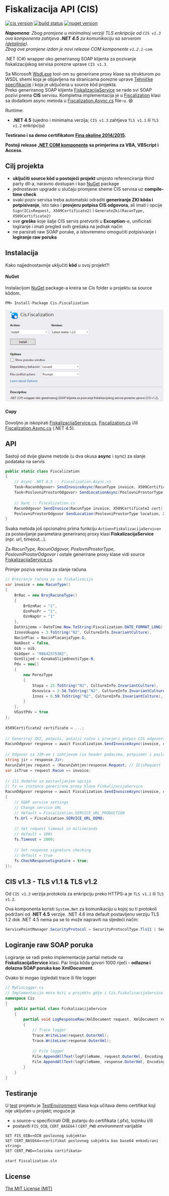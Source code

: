 # Fiskalizacija API (CIS)

[![cis version][cis-version-image]][porezna-spec]
[![build status][ci-status-image]][ci-url]
[![nuget version][nuget-version-image]][nuget-url]

_**Napomena**: Zbog promjene u minimalnoj verziji TLS enkripcije od `CIS v1.3` ova komponenta zahtjeva **.NET 4.5** za komunikaciju sa serverom ([detaljnije](#cis-v13---tls-v11--tls-v12)).  
Zbog ove promjene izdan je novi release COM komponente `v1.2.1-com`._

.NET (C#) wrapper oko generiranog SOAP klijenta za pozivanje fiskalizacijskog servisa porezne uprave `CIS v1.3`.

Sa Microsoft [Wsdl.exe][wsdl.exe] tool-om su generirane proxy klase sa strukturom po WSDL shemi koja je objavljena na stranicama porezne uprave [Tehničke specifikacije][porezna-spec] i koja je uključena u source kôd projekta.  
Preko generiranog SOAP klijenta [FiskalizacijaService][fiscalization-service.cs] se rade svi SOAP pozivi prema __CIS__ servisu. Kompletna implementacija je u [Fiscalization][fiscalization.cs] klasi sa dodatkom async metoda u [Fiscalization.Async.cs][fiscalization-async.cs] file-u. :smile:

Runtime:
- **.NET 4.5** (ujedno i minimalna verzija; `CIS v1.3` zahtjeva `TLS v1.1` ili `TLS v1.2` enkripciju)

**Testirano i sa demo certifikatom [Fina okoline 2014/2015][fina-demo-2014].**

**Postoji release [.NET COM komponente][docs-com] sa primjerima za __VBA__, __VBScript__ i __Access__**.

## Cilj projekta

* __uključiti source kôd u postojeći projekt__ umjesto referenciranja third party dll-a,
naravno dostupan i kao [NuGet][nuget-url] package
* jednostavan upgrade u slučaju promjene sheme CIS servisa uz __compile-time check__
* svaki poziv servisa treba automatski odraditi __generiranje ZKI kôda i potpisivanje__, isto tako i __provjeru potpisa CIS odgovora__, ali imati i opcije  
`Sign(ICisRequest, X509Certificate2)` i `GenerateZki(RacunType, X509Certificate2)`
* sve __greške__ koje šalje CIS servis pretvoriti u __Exception__-e, unificirati logiranje i imati pregled svih grešaka na jednak način
* ne parsirati raw SOAP poruke, a istovremeno omogućiti potpisivanje i __logiranje raw poruka__

## Instalacija

Kako najjednostavnije uključiti __kôd__ u svoj projekt?!

#### NuGet

Instalacijom [NuGet][nuget-url] package-a kreira se _Cis_ folder u projektu sa source kôdom.

```
PM> Install-Package Cis.Fiscalization
```

[![Nuget screenshot][nuget-screenshot]][nuget-url]

#### Copy

Dovoljno je iskopirati [FiskalizacijaService.cs][fiscalization-service.cs], [Fiscalization.cs][fiscalization.cs] i/ili [Fiscalization.Async.cs][fiscalization-async.cs] (.NET 4.5).

## API

Sastoji od dvije glavne metode (u dva okusa __async__ i sync) za slanje podataka na servis
```cs
public static class Fiscalization
{
    // Async .NET 4.5 :: Fiscalization.Async.cs
    Task<RacunOdgovor> SendInvoiceAsync(RacunType invoice, X509Certificate2 cert);
    Task<PoslovniProstorOdgovor> SendLocationAsync(PoslovniProstorType location, X509Certificate2 cert);

    // Sync :: Fiscalization.cs
    RacunOdgovor SendInvoice(RacunType invoice, X509Certificate2 cert);
    PoslovniProstorOdgovor SendLocation(PoslovniProstorType location, X509Certificate2 cert);
}
```

Svaka metoda još opcionalno prima funkciju `Action<FiskalizacijaService>` za postavljanje
parametara generiranoj proxy klasi __FiskalizacijaService__ (npr. url, timeout...).

Za _RacunType, RacunOdgovor, PoslovniProstorType, PoslovniProstorOdgovor_ i ostale generirane proxy klase vidi source [FiskalizacijaService.cs][fiscalization-service.cs].

Primjer poziva servisa za slanje računa
```cs
// Kreiranje računa za za fiskalizaciju
var invoice = new RacunType()
{
    BrRac = new BrojRacunaType()
    {
        BrOznRac = "1",
        OznPosPr = "1",
        OznNapUr = "1"
    },
    DatVrijeme = DateTime.Now.ToString(Fiscalization.DATE_FORMAT_LONG),
    IznosUkupno = 3.ToString("N2", CultureInfo.InvariantCulture),
    NacinPlac = NacinPlacanjaType.G,
    NakDost = false,
    Oib = oib,
    OibOper = "98642375382",
    OznSlijed = OznakaSlijednostiType.N,
    Pdv = new[]
    {
        new PorezType
        {
            Stopa = 25.ToString("N2", CultureInfo.InvariantCulture),
            Osnovica = 2.34.ToString("N2", CultureInfo.InvariantCulture),
            Iznos = 0.59.ToString("N2", CultureInfo.InvariantCulture),
        }
    },
    USustPdv = true
};

X509Certificate2 certificate = ...;

// Generiraj ZKI, potpiši, pošalji račun i provjeri potpis CIS odgovora
RacunOdgovor response = await Fiscalization.SendInvoiceAsync(invoice, certificate);

// Odgovor sa JIR-om i zahtjevom (sa header podacima, potpisom) i poslanim računom
string jir = response.Jir;
RacunZahtjev request = (RacunZahtjev)response.Request; // ICisRequest
var isTrue = request.Racun == invoice;

// ili dodatno sa postavljanjem opcija
// fs == instanca generirane proxy klase FiskalizacijaService
RacunOdgovor response = await Fiscalization.SendInvoiceAsync(invoice, certificate, fs =>
{
    // SOAP service settings
    // Change service URL
    // default = Fiscalization.SERVICE_URL_PRODUCTION
    fs.Url = Fiscalization.SERVICE_URL_DEMO;

    // Set request timeout in miliseconds
    // default = 100s
    fs.Timeout = 2000;

    // Set response signature checking
    // default = true
    fs.CheckResponseSignature = true;
});
```

## CIS v1.3 - TLS v1.1 & TLS v1.2

Od `CIS v1.3` verzija protokola za enkripciju preko HTTPS-a je `TLS v1.1` ili `TLS v1.2`.

Ova komponenta koristi `System.Net` za komunikaciju u kojoj su ti protokoli podržani od **.NET 4.5** verzije. .NET 4.6 ima default postavljenu verziju TLS 1.2 dok .NET 4.5 nema pa se to može napraviti na sljedeći način:

```cs
ServicePointManager.SecurityProtocol = SecurityProtocolType.Tls11 | SecurityProtocolType.Tls12;
```

## Logiranje raw SOAP poruka

Logiranje se radi preko implementacije partial metode na __FiskalizacijaService__ klasi.
Par linija kôda govori 1000 riječi - __odlazna i dolazna SOAP poruka kao XmlDocument__.

Ovako bi mogao izgledati trace ili file logger
```cs
// MyCisLogger.cs
// Implementacija mora biti u projektu gdje i Cis.FiskalizacijaService klasa
namespace Cis
{
    public partial class FiskalizacijaService
    {
        partial void LogResponseRaw(XmlDocument request, XmlDocument response)
        {
            // Trace logger
            Trace.WriteLine(request.OuterXml);
            Trace.WriteLine(response.OuterXml);

            // File logger
            File.AppendAllText(logFileName, request.OuterXml, Encoding.UTF8);
            File.AppendAllText(logFileName, response.OuterXml, Encoding.UTF8);
        }
    }
}
```

## Testiranje

U [test][test-dir] projektu je [TestEnvironment][test-environment.cs] klasa koja
učitava demo certifikat koji nije uključen u projekt; moguće je
- u source-u specificirati OIB, putanju do certifikata (.pfx), lozinku i/ili
- postaviti `FIS_OIB`, `CERT_BASE64` i `CERT_PWD` _environment_ varijable
```
SET FIS_OIB=<OIB poslovnog subjekta>
SET CERT_BASE64=<certifikat poslovnog subjekta kao base64 enkodirani string>
SET CERT_PWD=<lozinka certifikata>

start Fiscalization.sln
```    

## License

[The MIT License (MIT)][license]

[docs-com]: ./docs/fiscalization-com.md
[docs-com-api]: ./docs/fiscalization-com-api.md
[cis-version-image]: https://cdn.rawgit.com/tgrospic/Cis.Fiscalization/master/docs/cis-service-version.svg?v1.3
[fiscalization.cs]: ./src/Fiscalization/Cis/Fiscalization.cs
[fiscalization-async.cs]: ./src/Fiscalization/Cis/Fiscalization.Async.cs
[fiscalization-service.cs]: ./src/Fiscalization/Cis/FiskalizacijaService.cs
[test-dir]: ./test/Fiscalization
[test-environment.cs]: ./test/Fiscalization/TestEnvironment.cs
[license]: ./LICENSE

[ci-status-image]: https://ci.appveyor.com/api/projects/status/gumgktf8bs0r4xsm?svg=true
[ci-url]: https://ci.appveyor.com/project/tgrospic/cis-fiscalization
[wsdl.exe]: https://msdn.microsoft.com/en-us/library/7h3ystb6(VS.80).aspx
[porezna-spec]: http://www.porezna-uprava.hr/HR_Fiskalizacija/Stranice/Tehni%C4%8Dke-specifikacije.aspx
[nuget-url]: http://nuget.org/packages/Cis.Fiscalization
[nuget-version-image]: https://img.shields.io/nuget/v/Cis.Fiscalization.svg
[nuget-screenshot]: ./docs/nuget_screenshot.png
[fina-demo-2014]: http://www.fina.hr/Default.aspx?sec=1730
